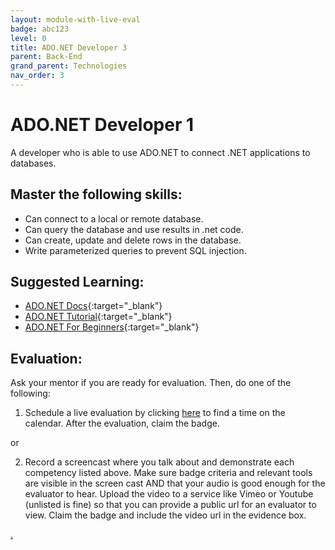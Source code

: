 ```yaml
---
layout: module-with-live-eval
badge: abc123
level: 0
title: ADO.NET Developer 3
parent: Back-End
grand_parent: Technologies
nav_order: 3
---
```

# ADO.NET Developer 1

A developer who is able to use ADO.NET to connect .NET applications to databases.

## Master the following skills:

- Can connect to a local or remote database.
- Can query the database and use results in .net code.
- Can create, update and delete rows in the database.
- Write parameterized queries to prevent SQL injection.

## Suggested Learning:

- [ADO.NET Docs](https://docs.microsoft.com/en-us/dotnet/framework/data/adonet/){:target="\_blank"}
- [ADO.NET Tutorial](https://dotnettutorials.net/course/ado-net-tutorial-for-beginners-and-professionals/){:target="\_blank"}
- [ADO.NET For Beginners](https://youtube.com/playlist?list=PL6n9fhu94yhX5dzHunAI2t4kE0kOuv4D7){:target="\_blank"}


## Evaluation:

Ask your mentor if you are ready for evaluation. Then, do one of the following:

1. Schedule a live evaluation by clicking [here](https://webdev.codex.academy/mastery-eval-4?badge=oPR6uhy5Qi-QDwMXYDGrKA) to find a time on the calendar. After the evaluation, claim the badge.

or

2. Record a screencast where you talk about and demonstrate each competency listed above. Make sure badge criteria and relevant tools are visible in the screen cast AND that your audio is good enough for the evaluator to hear. Upload the video to a service like Vimeo or Youtube (unlisted is fine) so that you can provide a public url for an evaluator to view. Claim the badge and include the video url in the evidence box.

[.](level-4)
